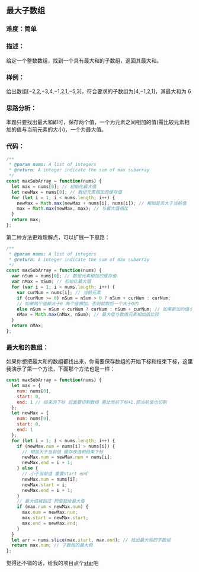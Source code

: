 ## 最大子数组

### 难度：简单

### 描述：

给定一个整数数组，找到一个具有最大和的子数组，返回其最大和。

### 样例：

给出数组[−2,2,−3,4,−1,2,1,−5,3]，符合要求的子数组为[4,−1,2,1]，其最大和为 6

### 思路分析：

本题只要找出最大和即可，保存两个值，一个为元素之间相加的值(需比较元素相加的值与当前元素的大小)，一个为最大值。

### 代码：

```js
/**
 * @param nums: A list of integers
 * @return: A integer indicate the sum of max subarray
 */
const maxSubArray = function(nums) {
  let max = nums[0]; // 初始化最大值
  let newMax = nums[0]; // 数组元素相加的缓存值
  for (let i = 1; i < nums.length; i++) {
    newMax = Math.max(newMax + nums[i], nums[i]); // 相加是否大于当前值
    max = Math.max(newMax, max); // 与最大值相比
  }
  return max;
};
```
第二种方法更难理解点，可以扩展一下思路：

```js
/**
 * @param nums: A list of integers
 * @return: A integer indicate the sum of max subarray
 */
const maxSubArray = function(nums) {
  var nSum = nums[0]; // 数组元素相加的缓存值
  var nMax = nSum; // 初始化最大值
  for (var i = 1; i < nums.length; i++) {
    var curNum = nums[i]; // 当前元素
    if (curNum >= 0) nSum = nSum > 0 ? nSum + curNum : curNum;
    // 如果两个值都大于0 两个值相加。否则就取后一个大于0的
    else nSum = nSum < curNum ? curNum : nSum + curNum; // 如果新加的值小于0 判断结果是否大于新加的值 小于的话就改为新加的值
    nMax = Math.max(nMax, nSum); // 最大值与数组元素相加值比较
  }
  return nMax;
};
```

### 最大和的数组：

如果你想把最大和的数组都找出来，你需要保存数组的开始下标和结束下标，这里我演示了第一个方法，下面那个方法也是一样：

```js
const maxSubArray = function(nums) {
  let max = {
    num: nums[0],
    start: 0,
    end: 1 // 结束的下标 后面要切割数组 需比当前下标+1.把当前值也切割
  };
  let newMax = {
    num: nums[0],
    start: 0,
    end: 1
  };
  for (let i = 1; i < nums.length; i++) {
    if (newMax.num + nums[i] > nums[i]) {
      // 相加大于当前值 缓存改值和结束下标
      newMax.num = newMax.num + nums[i];
      newMax.end = i + 1;
    } else {
      // 小于当前值 重置start end
      newMax.num = nums[i];
      newMax.start = i;
      newMax.end = i + 1;
    }
    // 最大值被超过 把值赋给最大值
    if (max.num < newMax.num) {
      max.num = newMax.num;
      max.start = newMax.start;
      max.end = newMax.end;
    }
  }
  let arr = nums.slice(max.start, max.end); // 找出最大和的子数组
  return max.num; // 子数组的最大和
};
```

觉得还不错的话，给我的项目点个[star](https://github.com/OBKoro1/Brush_algorithm)吧